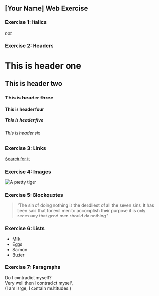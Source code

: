 ## [Your Name] Web Exercise

### Exercise 1: Italics
_not_

### Exercise 2: Headers
# This is header one
## This is header two
### This is header three
#### This is header four
##### This is header five
###### This is header six

### Exercise 3: Links
[Search for it](www.google.com)

### Exercise 4: Images
![A pretty tiger](https://www.google.com)

### Exercise 5: Blockquotes
> "The sin of doing nothing is the deadliest of all the seven sins. It has been said that for evil men to accomplish their purpose it is only necessary that good men should do nothing."

### Exercise 6: Lists
* Milk
* Eggs
* Salmon
* Butter

### Exercise 7: Paragraphs
Do I contradict myself?  
Very well then I contradict myself,  
(I am large, I contain multitudes.)